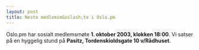 ```yaml
---
layout: post
title: Neste medlemsm&oslash;te i Oslo.pm
---
```

<p>Oslo.pm har sosialt medlemsmøte <strong>1. oktober 2003, klokken
18:00</strong>. Vi satser på en hyggelig stund på <strong>Pasitz,
Tordenskioldsgate 10 v/Rådhuset</strong>.</p>


